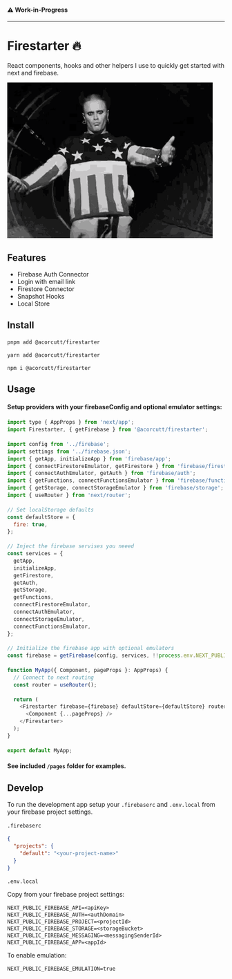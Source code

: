 #### ⚠️ Work-in-Progress

---

# Firestarter 🔥

React components, hooks and other helpers I use to quickly get started with next and firebase.

![alt text](public/firestarter.gif)

## Features

- Firebase Auth Connector
- Login with email link
- Firestore Connector
- Snapshot Hooks
- Local Store

## Install

```
pnpm add @acorcutt/firestarter
```

```
yarn add @acorcutt/firestarter
```

```
npm i @acorcutt/firestarter
```

## Usage

#### Setup providers with your firebaseConfig and optional emulator settings:

```js
import type { AppProps } from 'next/app';
import Firestarter, { getFirebase } from '@acorcutt/firestarter';

import config from '../firebase';
import settings from '../firebase.json';
import { getApp, initializeApp } from 'firebase/app';
import { connectFirestoreEmulator, getFirestore } from 'firebase/firestore';
import { connectAuthEmulator, getAuth } from 'firebase/auth';
import { getFunctions, connectFunctionsEmulator } from 'firebase/functions';
import { getStorage, connectStorageEmulator } from 'firebase/storage';
import { useRouter } from 'next/router';

// Set localStorage defaults
const defaultStore = {
  fire: true,
};

// Inject the firebase servises you neeed
const services = {
  getApp,
  initializeApp,
  getFirestore,
  getAuth,
  getStorage,
  getFunctions,
  connectFirestoreEmulator,
  connectAuthEmulator,
  connectStorageEmulator,
  connectFunctionsEmulator,
};

// Initialize the firebase app with optional emulators
const firebase = getFirebase(config, services, !!process.env.NEXT_PUBLIC_FIREBASE_EMULATION && settings.emulators);

function MyApp({ Component, pageProps }: AppProps) {
  // Connect to next routing
  const router = useRouter();

  return (
    <Firestarter firebase={firebase} defaultStore={defaultStore} router={router}>
      <Component {...pageProps} />
    </Firestarter>
  );
}

export default MyApp;
```

#### See included `/pages` folder for examples.

## Develop

To run the development app setup your `.firebaserc` and `.env.local` from your firebase project settings.

`.firebaserc`

```json
{
  "projects": {
    "default": "<your-project-name>"
  }
}
```

`.env.local`

Copy from your firebase project settings:

```env
NEXT_PUBLIC_FIREBASE_API=<apiKey>
NEXT_PUBLIC_FIREBASE_AUTH=<authDomain>
NEXT_PUBLIC_FIREBASE_PROJECT=<projectId>
NEXT_PUBLIC_FIREBASE_STORAGE=<storageBucket>
NEXT_PUBLIC_FIREBASE_MESSAGING=<messagingSenderId>
NEXT_PUBLIC_FIREBASE_APP=<appId>
```

To enable emulation:

```
NEXT_PUBLIC_FIREBASE_EMULATION=true
```
